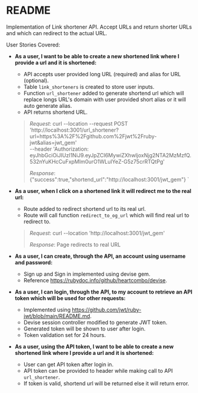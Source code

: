 # README

Implementation of Link shortener API. Accept URLs and return shorter URLs and which can redirect to the actual URL.

User Stories Covered:

* **As a user, I want to be able to create a new shortened link where I provide a url and it is shortened:**
  * API accepts user provided long URL (required) and alias for URL (optional).
  * Table `link_shorteners` is created to store user inputs.
  * Function `url_shortener` added to generate shortend url which will replace longs URL's domain with user provided short alias or it will auto generate alias.
  * API returns shortend URL.
  
  > *Request*:
  > curl --location --request POST 'http://localhost:3001/url_shortener?url=https%3A%2F%2Fgithub.com%2Fjwt%2Fruby-jwt&alias=jwt_gem' \
  --header 'Authorization: eyJhbGciOiJIUzI1NiJ9.eyJpZCI6MywiZXhwIjoxNjg2NTA2MzMzfQ.532nYuKHcCuFxpMIm0urO1WLuIYeZ-G5z75crRTQtPg'
  > 
  > *Response*:
  > {"success":true,"shortend_url":"http://localhost:3001/jwt_gem"}
  `

* **As a user, when I click on a shortened link it will redirect me to the real url:**
  * Route added to redirect shortend url to its real url.
  * Route will call function `redirect_to_og_url` which will find real url to redirect to.

  > *Request*:
  > curl --location 'http://localhost:3001/jwt_gem'
  >
  > *Response*:
  > Page redirects to real URL

* **As a user, I can create, through the API, an account using username and password:**
  * Sign up and Sign in implemented using devise gem.
  * Reference https://rubydoc.info/github/heartcombo/devise.

* **As a user, I can login, through the API, to my account to retrieve an API token which will be used for other requests:**
  * Implemented using https://github.com/jwt/ruby-jwt/blob/main/README.md.
  * Devise session controller modified to generate JWT token.
  * Generated token will be shown to user after login. 
  * Token validation set for 24 hours.

* **As a user, using the API token, I want to be able to create a new shortened link where I provide a url and it is shortened:**
  * User can get API token after login in.
  * API token can be provided to header while making call to API `url_shortener`.
  * If token is valid, shortend url will be returned else it will return error.
